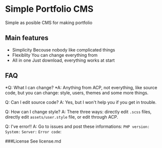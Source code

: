 
# Simple Portfolio CMS
Simple as posible CMS for making portfolio

## Main features
- Simplicity
Becouse nobody like complicated things
- Flexiblity
You can change everything from
- All in one
Just download, everything works at start 

## FAQ
*Q: What I can change?
*A: Anything from ACP, not everything, like source code, but you can change: style, users, themes and some more things.

Q: Can I edit source code?
A: Yes, but I won't help you if you get in trouble.

Q: How can I change style?
A: There three ways: directly edit `.scss` files, directly edit `assets/user.style` file, or edit through ACP.

Q: I've error!!
A: Go to issues and post these informations:
`PHP version:`
`System:`
`Server:`
`Error code`:

###License
See license.md

